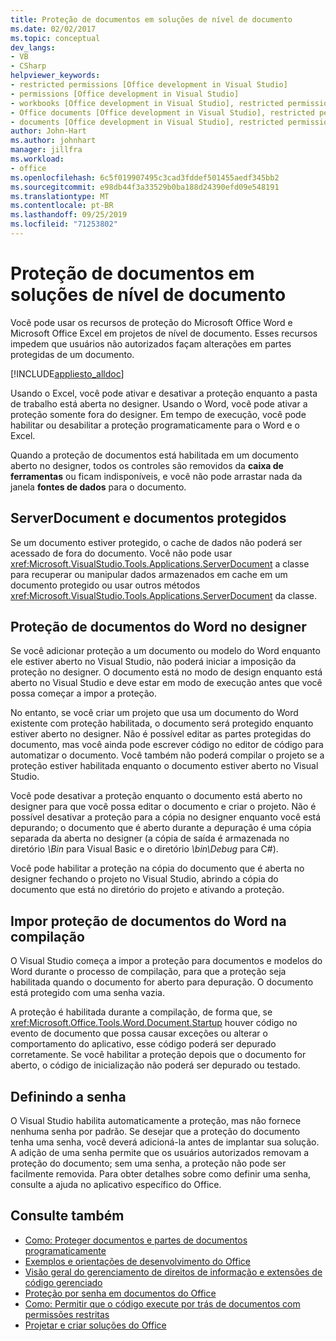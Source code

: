 ```yaml
---
title: Proteção de documentos em soluções de nível de documento
ms.date: 02/02/2017
ms.topic: conceptual
dev_langs:
- VB
- CSharp
helpviewer_keywords:
- restricted permissions [Office development in Visual Studio]
- permissions [Office development in Visual Studio]
- workbooks [Office development in Visual Studio], restricted permissions
- Office documents [Office development in Visual Studio], restricted permissions
- documents [Office development in Visual Studio], restricted permissions
author: John-Hart
ms.author: johnhart
manager: jillfra
ms.workload:
- office
ms.openlocfilehash: 6c5f019907495c3cad3fddef501455aedf345bb2
ms.sourcegitcommit: e98db44f3a33529b0ba188d24390efd09e548191
ms.translationtype: MT
ms.contentlocale: pt-BR
ms.lasthandoff: 09/25/2019
ms.locfileid: "71253802"
---
```

# <a name="document-protection-in-document-level-solutions"></a>Proteção de documentos em soluções de nível de documento
  Você pode usar os recursos de proteção do Microsoft Office Word e Microsoft Office Excel em projetos de nível de documento. Esses recursos impedem que usuários não autorizados façam alterações em partes protegidas de um documento.

 [!INCLUDE[appliesto_alldoc](../vsto/includes/appliesto-alldoc-md.md)]

 Usando o Excel, você pode ativar e desativar a proteção enquanto a pasta de trabalho está aberta no designer. Usando o Word, você pode ativar a proteção somente fora do designer. Em tempo de execução, você pode habilitar ou desabilitar a proteção programaticamente para o Word e o Excel.

 Quando a proteção de documentos está habilitada em um documento aberto no designer, todos os controles são removidos da **caixa de ferramentas** ou ficam indisponíveis, e você não pode arrastar nada da janela **fontes de dados** para o documento.

## <a name="serverdocument-and-protected-documents"></a>ServerDocument e documentos protegidos
 Se um documento estiver protegido, o cache de dados não poderá ser acessado de fora do documento. Você não pode usar <xref:Microsoft.VisualStudio.Tools.Applications.ServerDocument> a classe para recuperar ou manipular dados armazenados em cache em um documento protegido ou usar outros métodos <xref:Microsoft.VisualStudio.Tools.Applications.ServerDocument> da classe.

## <a name="word-document-protection-in-the-designer"></a>Proteção de documentos do Word no designer
 Se você adicionar proteção a um documento ou modelo do Word enquanto ele estiver aberto no Visual Studio, não poderá iniciar a imposição da proteção no designer. O documento está no modo de design enquanto está aberto no Visual Studio e deve estar em modo de execução antes que você possa começar a impor a proteção.

 No entanto, se você criar um projeto que usa um documento do Word existente com proteção habilitada, o documento será protegido enquanto estiver aberto no designer. Não é possível editar as partes protegidas do documento, mas você ainda pode escrever código no editor de código para automatizar o documento. Você também não poderá compilar o projeto se a proteção estiver habilitada enquanto o documento estiver aberto no Visual Studio.

 Você pode desativar a proteção enquanto o documento está aberto no designer para que você possa editar o documento e criar o projeto. Não é possível desativar a proteção para a cópia no designer enquanto você está depurando; o documento que é aberto durante a depuração é uma cópia separada da aberta no designer (a cópia de saída é armazenada no diretório *\Bin* para Visual Basic e o diretório *\bin\Debug* para C#).

 Você pode habilitar a proteção na cópia do documento que é aberta no designer fechando o projeto no Visual Studio, abrindo a cópia do documento que está no diretório do projeto e ativando a proteção.

## <a name="enforce-word-document-protection-on-build"></a>Impor proteção de documentos do Word na compilação
 O Visual Studio começa a impor a proteção para documentos e modelos do Word durante o processo de compilação, para que a proteção seja habilitada quando o documento for aberto para depuração. O documento está protegido com uma senha vazia.

 A proteção é habilitada durante a compilação, de forma que, se <xref:Microsoft.Office.Tools.Word.Document.Startup> houver código no evento de documento que possa causar exceções ou alterar o comportamento do aplicativo, esse código poderá ser depurado corretamente. Se você habilitar a proteção depois que o documento for aberto, o código de inicialização não poderá ser depurado ou testado.

## <a name="setting-the-password"></a>Definindo a senha
 O Visual Studio habilita automaticamente a proteção, mas não fornece nenhuma senha por padrão. Se desejar que a proteção do documento tenha uma senha, você deverá adicioná-la antes de implantar sua solução. A adição de uma senha permite que os usuários autorizados removam a proteção do documento; sem uma senha, a proteção não pode ser facilmente removida. Para obter detalhes sobre como definir uma senha, consulte a ajuda no aplicativo específico do Office.

## <a name="see-also"></a>Consulte também
- [Como: Proteger documentos e partes de documentos programaticamente](../vsto/how-to-programmatically-protect-documents-and-parts-of-documents.md)
- [Exemplos e orientações de desenvolvimento do Office](../vsto/office-development-samples-and-walkthroughs.md)
- [Visão geral do gerenciamento de direitos de informação e extensões de código gerenciado](../vsto/information-rights-management-and-managed-code-extensions-overview.md)
- [Proteção por senha em documentos do Office](../vsto/password-protection-on-office-documents.md)
- [Como: Permitir que o código execute por trás de documentos com permissões restritas](../vsto/how-to-permit-code-to-run-behind-documents-with-restricted-permissions.md)
- [Projetar e criar soluções do Office](../vsto/designing-and-creating-office-solutions.md)
